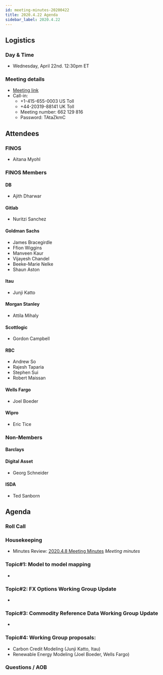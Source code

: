 ```yaml
---
id: meeting-minutes-20200422
title: 2020.4.22 Agenda
sidebar_label: 2020.4.22
---
```


## Logistics 
### Day & Time
* Wednesday, April 22nd. 12:30pm ET

### Meeting details

* [Meeting link](https://finos.webex.com/finos/j.php?MTID=m9faeb59f9167a188a0cde9a2209b9447)
* Call-in: 
    * +1-415-655-0003 US Toll
    * +44-20319-88141 UK Toll
    * Meeting number: 662 129 816
    * Password: TAtaZkmC

## Attendees 
### FINOS
* Aitana Myohl

### FINOS Members

####  DB
* Ajith Dharwar

#### Gitlab
* Nuritzi Sanchez

#### Goldman Sachs
* James Bracegirdle
* Ffion Wiggins
* Manveen Kaur
* Vijayesh Chandel
* Beeke-Marie Nelke
* Shaun Aston

#### Itau
* Junji Katto

#### Morgan Stanley
* Attila Mihaly

#### Scottlogic
* Gordon Campbell

#### RBC
* Andrew So
* Rajesh Taparia
* Stephen Sui
* Robert Maissan

#### Wells Fargo
* Joel Boeder

#### Wipro
* Eric Tice


### Non-Members

#### Barclays

#### Digital Asset
* Georg Schneider

#### ISDA
* Ted Sanborn

## Agenda

### Roll Call

### Housekeeping
* Minutes Review: [2020.4.8 Meeting Minutes](https://github.com/finos/alloy/blob/master/meeting-minutes/pilot-project-meeting-minutes/2020.4.8-pilot-project-minutes.md) _Meeting minutes_

### Topic#1: Model to model mapping
* 

### Topic#2: FX Options Working Group Update
* 

### Topic#3: Commodity Reference Data Working Group Update
* 

### Topic#4: Working Group proposals: 
* Carbon Credit Modeling  (Junji Katto, Itau)
* Renewable Energy Modeling (Joel Boeder, Wells Fargo)

### Questions / AOB
